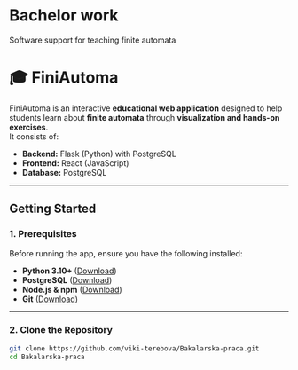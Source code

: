 # Bachelor work
Software support for teaching finite automata

# 🎓 FiniAutoma

FiniAutoma is an interactive **educational web application** designed to help students learn about **finite automata** through **visualization and hands-on exercises**.  
It consists of:
- **Backend:** Flask (Python) with PostgreSQL
- **Frontend:** React (JavaScript)
- **Database:** PostgreSQL

---

## **Getting Started**
### **1. Prerequisites**
Before running the app, ensure you have the following installed:
- **Python 3.10+** ([Download](https://www.python.org/downloads/))
- **PostgreSQL** ([Download](https://www.postgresql.org/download/))
- **Node.js & npm** ([Download](https://nodejs.org/))
- **Git** ([Download](https://git-scm.com/))

---

### **2. Clone the Repository**
```sh
git clone https://github.com/viki-terebova/Bakalarska-praca.git
cd Bakalarska-praca
